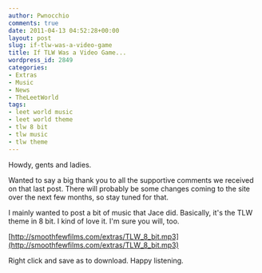 ```yaml
---
author: Pwnocchio
comments: true
date: 2011-04-13 04:52:28+00:00
layout: post
slug: if-tlw-was-a-video-game
title: If TLW Was a Video Game...
wordpress_id: 2849
categories:
- Extras
- Music
- News
- TheLeetWorld
tags:
- leet world music
- leet world theme
- tlw 8 bit
- tlw music
- tlw theme
---
```


Howdy, gents and ladies.

Wanted to say a big thank you to all the supportive comments we received on that last post. There will probably be some changes coming to the site over the next few months, so stay tuned for that.

I mainly wanted to post a bit of music that Jace did. Basically, it's the TLW theme in 8 bit. I kind of love it. I'm sure you will, too.

[http://smoothfewfilms.com/extras/TLW_8_bit.mp3](http://smoothfewfilms.com/extras/TLW_8_bit.mp3)

Right click and save as to download. Happy listening.
